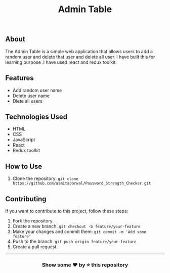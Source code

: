 <h1 align="center">Admin Table</h1>
<br>

## About

The Admin Table is a simple web application that allows users to add a random user and delete that user and delete all user. I have built this for learning purpose .I have used react and redux toolkit.

## Features

- Add random user name
- Delete user name
- Dlete all users

## Technologies Used

- HTML
- CSS
- JavaScript
- React
- Redux toolkit



## How to Use

1. Clone the repository: `git clone https://github.com/asmitaporwal/Password_Strength_Checker.git`
  

## Contributing

If you want to contribute to this project, follow these steps:

1. Fork the repository.
2. Create a new branch: `git checkout -b feature/your-feature`
3. Make your changes and commit them: `git commit -m 'Add some feature'`
4. Push to the branch: `git push origin feature/your-feature`
5. Create a pull request.

---

<h3 align="center">Show some ❤️ by ⭐ this repository</h3>


